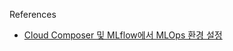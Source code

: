 References

- [Cloud Composer 및 MLflow에서 MLOps 환경 설정](https://cloud.google.com/architecture/setting-up-mlops-with-composer-and-mlflow?hl=ko)